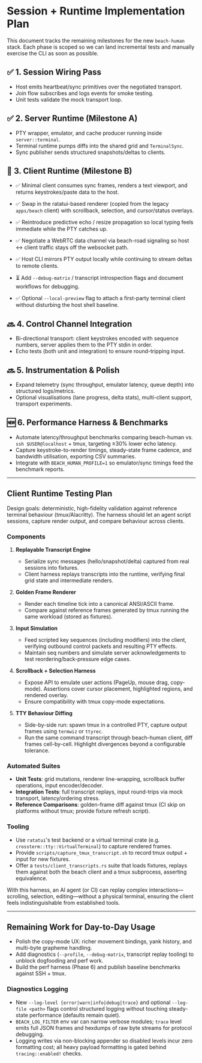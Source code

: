 # Session + Runtime Implementation Plan

This document tracks the remaining milestones for the new `beach-human` stack. Each phase is scoped so we can land incremental tests and manually exercise the CLI as soon as possible.

## ✅ 1. Session Wiring Pass

- Host emits heartbeat/sync primitives over the negotiated transport.
- Join flow subscribes and logs events for smoke testing.
- Unit tests validate the mock transport loop.

## ✅ 2. Server Runtime (Milestone A)

- PTY wrapper, emulator, and cache producer running inside `server::terminal`.
- Terminal runtime pumps diffs into the shared grid and `TerminalSync`.
- Sync publisher sends structured snapshots/deltas to clients.

## 🚧 3. Client Runtime (Milestone B)

- ✅ Minimal client consumes sync frames, renders a text viewport, and returns keystrokes/paste data to the host.
- ✅ Swap in the ratatui-based renderer (copied from the legacy `apps/beach` client) with scrollback, selection, and cursor/status overlays.
- ✅ Reintroduce predictive echo / resize propagation so local typing feels immediate while the PTY catches up.
- ✅ Negotiate a WebRTC data channel via beach-road signaling so host ↔ client traffic stays off the websocket path.
- ✅ Host CLI mirrors PTY output locally while continuing to stream deltas to remote clients.
- ⏳ Add `--debug-matrix` / transcript introspection flags and document workflows for debugging.

- ✅ Optional `--local-preview` flag to attach a first-party terminal client without disturbing the host shell baseline.

## 🔜 4. Control Channel Integration

- Bi-directional transport: client keystrokes encoded with sequence numbers, server applies them to the PTY stdin in order.
- Echo tests (both unit and integration) to ensure round-tripping input.

## 🔜 5. Instrumentation & Polish

- Expand telemetry (sync throughput, emulator latency, queue depth) into structured logs/metrics.
- Optional visualisations (lane progress, delta stats), multi-client support, transport experiments.

## 🆕 6. Performance Harness & Benchmarks

- Automate latency/throughput benchmarks comparing beach-human vs. `ssh $USER@localhost` + tmux, targeting ≥30% lower echo latency.
- Capture keystroke-to-render timings, steady-state frame cadence, and bandwidth utilisation, exporting CSV summaries.
- Integrate with `BEACH_HUMAN_PROFILE=1` so emulator/sync timings feed the benchmark reports.

---

## Client Runtime Testing Plan

Design goals: deterministic, high-fidelity validation against reference terminal behaviour (tmux/Alacritty). The harness should let an agent script sessions, capture render output, and compare behaviour across clients.

### Components

1. **Replayable Transcript Engine**
   - Serialize sync messages (hello/snapshot/delta) captured from real sessions into fixtures.
   - Client harness replays transcripts into the runtime, verifying final grid state and intermediate renders.

2. **Golden Frame Renderer**
   - Render each timeline tick into a canonical ANSI/ASCII frame.
   - Compare against reference frames generated by tmux running the same workload (stored as fixtures).

3. **Input Simulation**
   - Feed scripted key sequences (including modifiers) into the client, verifying outbound control packets and resulting PTY effects.
   - Maintain seq numbers and simulate server acknowledgements to test reordering/back-pressure edge cases.

4. **Scrollback + Selection Harness**
   - Expose API to emulate user actions (PageUp, mouse drag, copy-mode). Assertions cover cursor placement, highlighted regions, and rendered overlay.
   - Ensure compatibility with tmux copy-mode expectations.

5. **TTY Behaviour Diffing**
   - Side-by-side run: spawn tmux in a controlled PTY, capture output frames using `termwiz` or `ttyrec`.
   - Run the same command transcript through beach-human client, diff frames cell-by-cell. Highlight divergences beyond a configurable tolerance.

### Automated Suites

- **Unit Tests**: grid mutations, renderer line-wrapping, scrollback buffer operations, input encoder/decoder.
- **Integration Tests**: full transcript replays, input round-trips via mock transport, latency/ordering stress.
- **Reference Comparisons**: golden-frame diff against tmux (CI skip on platforms without tmux; provide fixture refresh script).

### Tooling

- Use `ratatui`'s test backend or a virtual terminal crate (e.g. `crossterm::tty::VirtualTerminal`) to capture rendered frames.
- Provide `scripts/capture_tmux_transcript.sh` to record tmux output + input for new fixtures.
- Offer a `tests/client_transcripts.rs` suite that loads fixtures, replays them against both the beach client and a tmux subprocess, asserting equivalence.

With this harness, an AI agent (or CI) can replay complex interactions—scrolling, selection, editing—without a physical terminal, ensuring the client feels indistinguishable from established tools.

---

## Remaining Work for Day-to-Day Usage

- Polish the copy-mode UX: richer movement bindings, yank history, and multi-byte grapheme handling.
- Add diagnostics (`--profile`, `--debug-matrix`, transcript replay tooling) to unblock dogfooding and perf work.
- Build the perf harness (Phase 6) and publish baseline benchmarks against SSH + tmux.

### Diagnostics Logging

- New `--log-level {error|warn|info|debug|trace}` and optional `--log-file <path>` flags control structured logging without touching steady-state performance (defaults remain quiet).
- `BEACH_LOG_FILTER` env var can narrow verbose modules; `trace` level emits full JSON frames and hexdumps of raw byte streams for protocol debugging.
- Logging writes via non-blocking appender so disabled levels incur zero formatting cost; all heavy payload formatting is gated behind `tracing::enabled!` checks.
